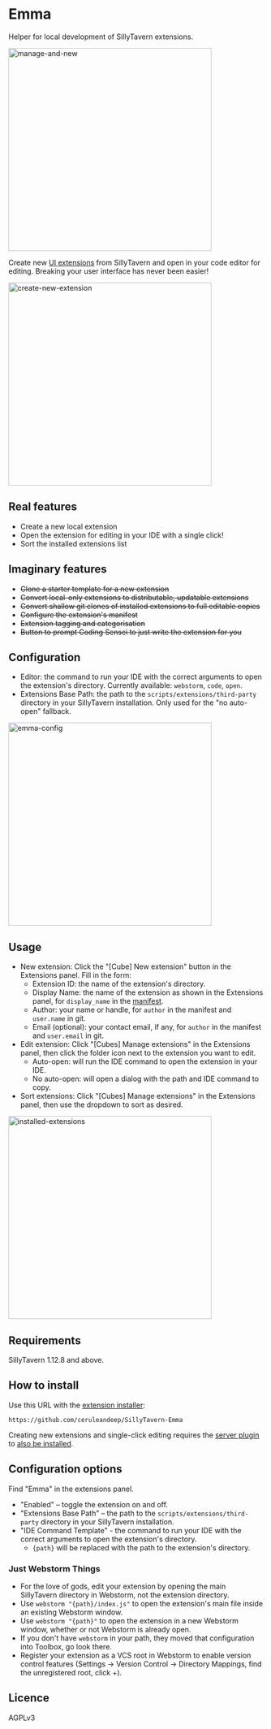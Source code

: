 # Emma

Helper for local development of SillyTavern extensions.

<img width="400" alt="manage-and-new" src="https://github.com/user-attachments/assets/aaa7698e-14e7-461d-b955-3a7f9b0bfcf0">

Create new [UI extensions](https://docs.sillytavern.app/for-contributors/writing-extensions) from SillyTavern and open in your code editor for editing. Breaking your user interface has never been easier!

<img width="400" alt="create-new-extension" src="https://github.com/user-attachments/assets/df548841-b042-4692-8ad3-d49142447928">

## Real features

* Create a new local extension
* Open the extension for editing in your IDE with a single click!
* Sort the installed extensions list

## Imaginary features

* ~~Clone a starter template for a new extension~~
* ~~Convert local-only extensions to distributable, updatable extensions~~
* ~~Convert shallow git clones of installed extensions to full editable copies~~
* ~~Configure the extension's manifest~~
* ~~Extension tagging and categorisation~~
* ~~Button to prompt Coding Sensei to just write the extension for you~~

## Configuration

* Editor: the command to run your IDE with the correct arguments to open the extension's directory. Currently available: `webstorm`, `code`, `open`.
* Extensions Base Path: the path to the `scripts/extensions/third-party` directory in your SillyTavern installation. Only used for the "no auto-open" fallback.

<img width="400" alt="emma-config" src="https://github.com/user-attachments/assets/70a5aa8a-4932-492c-98d0-28c38dedd2ed">

## Usage

* New extension: Click the "[Cube] New extension" button in the Extensions panel. Fill in the form:
  * Extension ID: the name of the extension's directory.
  * Display Name: the name of the extension as shown in the Extensions panel, for `display_name` in the [manifest](https://docs.sillytavern.app/for-contributors/writing-extensions/#manifestjson).
  * Author: your name or handle, for `author` in the manifest and `user.name` in git.
  * Email (optional): your contact email, if any, for `author` in the manifest and `user.email` in git.
* Edit extension: Click "[Cubes] Manage extensions" in the Extensions panel, then click the folder icon next to the extension you want to edit.
  * Auto-open: will run the IDE command to open the extension in your IDE.
  * No auto-open: will open a dialog with the path and IDE command to copy.
* Sort extensions: Click "[Cubes] Manage extensions" in the Extensions panel, then use the dropdown to sort as desired.

<img width="400" alt="installed-extensions" src="https://github.com/user-attachments/assets/ce824a1d-c196-4f86-a85a-a92c3487a169">

## Requirements

SillyTavern 1.12.8 and above.

## How to install

Use this URL with the [extension installer](https://docs.sillytavern.app/extensions/):

```
https://github.com/ceruleandeep/SillyTavern-Emma
```

Creating new extensions and single-click editing requires the [server plugin](https://github.com/ceruleandeep/SillyTavern-Emma-Plugin)
to [also be installed](https://docs.sillytavern.app/for-contributors/server-plugins/).

## Configuration options

Find "Emma" in the extensions panel.

* "Enabled" – toggle the extension on and off.
* "Extensions Base Path" – the path to the `scripts/extensions/third-party` directory in your SillyTavern installation.
* "IDE Command Template" - the command to run your IDE with the correct arguments to open the extension's directory. 
    * `{path}` will be replaced with the path to the extension's directory.

### Just Webstorm Things

* For the love of gods, edit your extension by opening the main SillyTavern directory in Webstorm, not the extension directory.
* Use `webstorm "{path}/index.js"` to open the extension's main file inside an existing Webstorm window.
* Use `webstorm "{path}"` to open the extension in a new Webstorm window, whether or not Webstorm is already open.
* If you don't have `webstorm` in your path, they moved that configuration into Toolbox, go look there.
* Register your extension as a VCS root in Webstorm to enable version control features (Settings -> Version Control -> Directory Mappings, find the unregistered root, click +).

## Licence

AGPLv3
